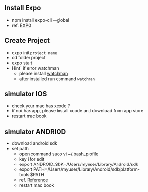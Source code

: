 ## Install Expo 
  - npm install expo-cli --global
  - ref. [EXPO](https://expo.io/learn)

## Create Project 
  - expo init `project name`
  - cd folder project
  - expo start
  - Hint` if error watchman 
    - please install [watchman](https://facebook.github.io/watchman/docs/install.html)
    - after installed run command `watchman`

## simulator IOS
  - check your mac has xcode ?
  - if not has app, please install xcode and download from app store
  - restart mac book

## simulator ANDRIOD
  - download android sdk
  - set path 
    - open command sudo vi ~/.bash_profile
    - key i for edit 
    - export ANDROID_SDK=/Users/myuser/Library/Android/sdk
    - export PATH=/Users/myuser/Library/Android/sdk/platform-tools:$PATH
    - ref. [Reference](https://docs.expo.io/versions/v36.0.0/workflow/android-studio-emulator)
    - restart mac book